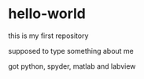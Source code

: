 # hello-world
this is my first repository

supposed to type something about me

got python, spyder, matlab and labview
